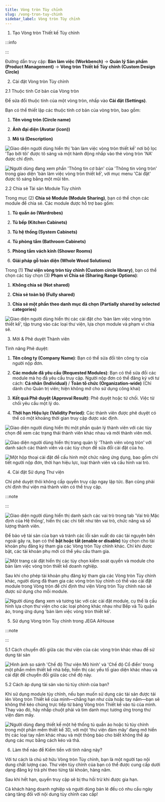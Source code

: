 ```yaml
---
title: Vòng tròn Tùy chỉnh
slug: /vong-tron-tuy-chinh
sidebar_label: Vòng tròn Tùy chỉnh
---
```


1. Tạo Vòng tròn Thiết kế Tùy chỉnh

:::info

:::

Đường dẫn truy cập: **Bàn làm việc (Workbench)** → **Quản lý Sản phẩm (Product Management)** → **Vòng tròn Thiết kế Tùy chỉnh (Custom Design Circle)**

2. Cài đặt Vòng tròn Tùy chỉnh

2.1 Thuộc tính Cơ bản của Vòng tròn

Để sửa đổi thuộc tính của một vòng tròn, nhấp vào **Cài đặt (Settings)**.

Bạn có thể thiết lập các thuộc tính cơ bản của vòng tròn, bao gồm:

1. **Tên vòng tròn (Circle name)**

2. **Ảnh đại diện (Avatar (icon))**

3. **Mô tả (Description)**

![Giao diện người dùng hiển thị 'bàn làm việc vòng tròn thiết kế' nơi bộ lọc 'Tạo bởi tôi' được tô sáng và một hành động nhấp vào thẻ vòng tròn 'NA' được chỉ định.](https://storage.googleapis.com/jegavn_kb/images/36b5253b-9c30-4815-ad6f-95e8d753aa67.png)

![Người dùng đang xem phần 'Thông tin cơ bản' của 'Thông tin vòng tròn' trong giao diện 'bàn làm việc vòng tròn thiết kế', với mục menu 'Cài đặt' được tô sáng bằng một mũi tên.](https://storage.googleapis.com/jegavn_kb/images/e7d50f17-daa6-421a-94df-3213d17d3349.png)

2.2 Chia sẻ Tài sản Module Tùy chỉnh

Trong mục (2) **Chia sẻ Module (Module Sharing)**, bạn có thể chọn các module để chia sẻ. Các module được hỗ trợ bao gồm:

1. **Tủ quần áo (Wardrobes)**

2. **Tủ bếp (Kitchen Cabinets)**

3. **Tủ hệ thống (System Cabinets)**

4. **Tủ phòng tắm (Bathroom Cabinets)**

5. **Phòng tắm vách kính (Shower Rooms)**

6. **Giải pháp gỗ toàn diện (Whole Wood Solutions)**

Trong (1) **Thư viện vòng tròn tùy chỉnh (Custom circle library)**, bạn có thể chọn các tùy chọn (3) **Phạm vi Chia sẻ (Sharing Range Options)**:

1. **Không chia sẻ (Not shared)**

2. **Chia sẻ toàn bộ (Fully shared)**

3. **Chia sẻ một phần theo danh mục đã chọn (Partially shared by selected categories)**

![Giao diện người dùng hiển thị các cài đặt cho 'bàn làm việc vòng tròn thiết kế', tập trung vào các loại thư viện, lựa chọn module và phạm vi chia sẻ.](https://storage.googleapis.com/jegavn_kb/images/309db7bf-c8ec-46da-b919-c7f6ac8d0cfd.png)

3. Mời & Phê duyệt Thành viên

Tính năng Phê duyệt:

1. **Tên công ty (Company Name)**: Bạn có thể sửa đổi tên công ty của người nộp đơn.

2. **Các module đã yêu cầu (Requested Modules)**: Bạn có thể sửa đổi các module mà họ đã yêu cầu truy cập. Người nộp đơn có thể đăng ký với tư cách: **Cá nhân (Individual)** / **Toàn tổ chức (Organization-wide)** (Chỉ dành cho Quản trị viên; hiện không mở cho sử dụng công khai)

3. **Kết quả Phê duyệt (Approval Result)**: Phê duyệt hoặc từ chối. Việc từ chối yêu cầu một lý do.

4. **Thời hạn Hiệu lực (Validity Period)**: Các thành viên được phê duyệt có thể có một khoảng thời gian truy cập được xác định.

![Giao diện người dùng hiển thị một phần quản lý thành viên với các tùy chọn để xem các trạng thái thành viên khác nhau và mời thành viên mới.](https://storage.googleapis.com/jegavn_kb/images/0791a769-77fe-4e04-ab5b-6ef9d0020885.png)

![Giao diện người dùng hiển thị trang quản lý 'Thành viên vòng tròn' với danh sách các thành viên và các tùy chọn để sửa đổi cài đặt của họ.](https://storage.googleapis.com/jegavn_kb/images/67483a4e-b33a-4fe1-b4e6-80af9e330016.png)

![Một hộp thoại cài đặt để cấu hình một chức năng ứng dụng, bao gồm chi tiết người nộp đơn, thời hạn hiệu lực, loại thành viên và cấu hình vai trò.](https://storage.googleapis.com/jegavn_kb/images/d1993c3c-ce4a-4a13-b59c-8d7b438b031c.png)

4. Cài đặt Sử dụng Thư viện

Chỉ phê duyệt thôi không cấp quyền truy cập ngay lập tức. Bạn cũng phải chỉ định thư viện mà thành viên có thể truy cập.

:::note

:::

![Giao diện người dùng hiển thị danh sách các vai trò trong tab 'Vai trò Mặc định của Hệ thống', hiển thị các chi tiết như tên vai trò, chức năng và số lượng thành viên.](https://storage.googleapis.com/jegavn_kb/images/91ef7a4b-3b1c-4f13-9944-99c547b8f365.png)

Để bảo vệ tài sản của bạn và tránh các lỗi sản xuất do các tài nguyên bên ngoài gây ra, bạn có thể **bật hoặc tắt (enable or disable)** tùy chọn cho tài khoản phụ đăng ký tham gia các Vòng tròn Tùy chỉnh khác. Chỉ khi được bật, các tài khoản phụ mới có thể yêu cầu tham gia.

![Một trang cài đặt hiển thị các tùy chọn kiểm soát quyền và module cho bàn làm việc vòng tròn thiết kế doanh nghiệp.](https://storage.googleapis.com/jegavn_kb/images/53ec454c-44de-48b4-b648-e1a93655030d.png)

Sau khi cho phép tài khoản phụ đăng ký tham gia các Vòng tròn Tùy chỉnh khác, người dùng đã tham gia các vòng tròn tùy chỉnh có thể vào cài đặt module trong Vòng tròn để chỉ định thư viện Vòng tròn Tùy chỉnh nào sẽ được sử dụng cho mỗi module.

![Người dùng đang xem và tương tác với các cài đặt module, cụ thể là cấu hình lựa chọn thư viện cho các loại phòng khác nhau như Bếp và Tủ quần áo, trong ứng dụng 'bàn làm việc vòng tròn thiết kế'.](https://storage.googleapis.com/jegavn_kb/images/ec354c47-d5d6-4818-a3a3-b2e1d91640fa.png)

5. Sử dụng Vòng tròn Tùy chỉnh trong JEGA AiHouse

:::note

:::

5.1 Cách chuyển đổi giữa các thư viện của các vòng tròn khác nhau để sử dụng tài sản

![Hình ảnh so sánh 'Chế độ Thư viện Mô hình' và 'Chế độ Cổ điển' trong một phần mềm thiết kế nhà bếp, hiển thị các yếu tố giao diện khác nhau và cài đặt để chuyển đổi giữa các chế độ này.](https://storage.googleapis.com/jegavn_kb/images/d32f591f-ee66-43a3-9ebc-ca28bc5caa3a.png)

5.2 Cách áp dụng tài sản vào tủ tùy chỉnh của bạn?

Khi sử dụng module tùy chỉnh, nếu bạn muốn sử dụng các tài sản được tải lên Vòng tròn Thiết kế của mình—chẳng hạn như cửa hoặc tay nắm—bạn sẽ không thể kéo chúng trực tiếp từ bảng Vòng tròn Thiết kế vào tủ của mình. Thay vào đó, hãy nhấp chuột phải và tìm danh mục tương ứng trong thư viện đám mây.

![Người dùng đang thiết kế một hệ thống tủ quần áo hoặc tủ tùy chỉnh trong một phần mềm thiết kế 3D, với một 'thư viện đám mây' đang mở hiển thị các loại tay nắm khác nhau và một thông báo cho biết không thể áp dụng các mục bằng cách kéo và thả.](https://storage.googleapis.com/jegavn_kb/images/7e362b9c-983d-4225-8da9-2fb0d03b1650.png)

6. Làm thế nào để Kiếm tiền với tính năng này?

Với tư cách là chủ sở hữu Vòng tròn Tùy chỉnh, bạn là một người tạo nội dung chất lượng cao. Thư viện tùy chỉnh của bạn có thể được cung cấp dưới dạng đăng ký trả phí theo từng tài khoản, hàng năm.

Sau khi hết hạn, quyền truy cập sẽ bị thu hồi trừ khi được gia hạn.

Cả khách hàng doanh nghiệp và người dùng bán lẻ đều có nhu cầu ngày càng tăng đối với nội dung tùy chỉnh cao cấp!
